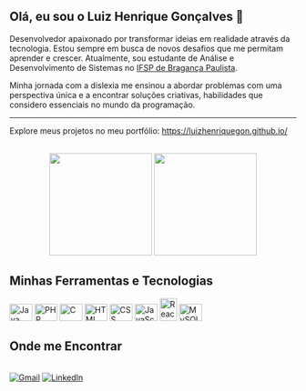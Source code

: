 Olá, eu sou o Luiz Henrique Gonçalves 👋
---
Desenvolvedor apaixonado por transformar ideias em realidade através da tecnologia. Estou sempre em busca de novos desafios que me permitam aprender e crescer. Atualmente, sou estudante de Análise e Desenvolvimento de Sistemas no [IFSP de Bragança Paulista](https://bra.ifsp.edu.br/).

Minha jornada com a dislexia me ensinou a abordar problemas com uma perspectiva única e a encontrar soluções criativas, habilidades que considero essenciais no mundo da programação.

---
Explore meus projetos no meu portfólio: https://luizhenriquegon.github.io/

<div align="center">
<br>
<img height="180em" src="https://github-readme-stats.vercel.app/api?username=LuizHenriqueGon&show_icons=true&theme=nightowl&include_all_commits=true&count_private=true"/>
<img height="180em" src="https://github-readme-stats.vercel.app/api/top-langs/?username=LuizHenriqueGon&layout=compact&langs_count=16&theme=nightowl"/>
</div>

## Minhas Ferramentas e Tecnologias
<div style="display: inline_block">
<img alt="Java" height="30" width="40" src="https://cdn.jsdelivr.net/gh/devicons/devicon@latest/icons/java/java-original.svg" />
<img alt="PHP" height="30" width="40" src="https://cdn.jsdelivr.net/gh/devicons/devicon@latest/icons/php/php-original.svg" />
<img alt="C" height="30" width="40" src="https://cdn.jsdelivr.net/gh/devicons/devicon@latest/icons/c/c-original.svg" />
<img alt="HTML" height="30" width="40" src="https://cdn.jsdelivr.net/gh/devicons/devicon@latest/icons/html5/html5-original.svg" />
<img alt="CSS" height="30" width="40" src="https://cdn.jsdelivr.net/gh/devicons/devicon@latest/icons/css3/css3-original.svg" />
<img alt="JavaScript" height="30" width="40" src="https://cdn.jsdelivr.net/gh/devicons/devicon@latest/icons/javascript/javascript-original.svg" />
<img alt="React" width="30" height="40" src="https://img.icons8.com/color/48/react-native.png" alt="react-native"/>
<img alt="MySQL" height="30" width="40" src="https://cdn.jsdelivr.net/gh/devicons/devicon@latest/icons/mysql/mysql-original.svg" />
</div>

## Onde me Encontrar
<div style="display: inline_block"><br/>
<a href="mailto:luizhenriquegoncalves2004@gmail.com"><img src="https://img.shields.io/badge/Gmail-D14836?style=for-the-badge&logo=gmail&logoColor=white" alt="Gmail"></a>
<a href="https://www.linkedin.com/in/luiz-henrique-gon%C3%A7alves-5186222ba/"><img src="https://img.shields.io/badge/LinkedIn-0077B5?style=for-the-badge&logo=linkedin&logoColor=white" alt="LinkedIn"></a>
</div>
